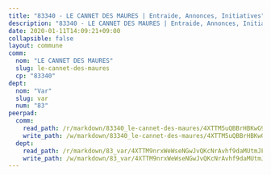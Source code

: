 ```yaml
---
title: "83340 - LE CANNET DES MAURES | Entraide, Annonces, Initiatives"
description: "83340 - LE CANNET DES MAURES | Entraide, Annonces, Initiatives"
date: 2020-01-11T14:09:21+09:00
collapsible: false
layout: commune
comm:
  nom: "LE CANNET DES MAURES"
  slug: le-cannet-des-maures
  cp: "83340"
dept:
  nom: "Var"
  slug: var
  num: "83"
peerpad:
  comm:
    read_path: /r/markdown/83340_le-cannet-des-maures/4XTTM5uQBBrHBKwG9joUxKMd1nAyEWJ92wwDNZrTZNNFt2y2K
    write_path: /w/markdown/83340_le-cannet-des-maures/4XTTM5uQBBrHBKwG9joUxKMd1nAyEWJ92wwDNZrTZNNFt2y2K-K3TgV7iz7YP93GBBqwRcQqC68ixr3BH4ZthfoEAKgWtZDey6keW8h3C8pc3CnWdLzG96Tnd1PiWww5kxDMtUQQWTfypyjjRLhWYNxiZFKi5JrwZUgiU4PhrWwW4JWdF82yatyYGs
  dept:
    read_path: /r/markdown/83_var/4XTTM9nrxWeWseNGwJvQKcNrAvhf9daMUtmJFyuTCRVRxiQhJ
    write_path: /w/markdown/83_var/4XTTM9nrxWeWseNGwJvQKcNrAvhf9daMUtmJFyuTCRVRxiQhJ-K3TgTkbV5EeE5ztheh8tn4MGBxq8r8BVQdiSVrn3rAQKUfBUzy1SpnL7kiXYD24VhE1ooCba4S1a12268DXaVL5Dh1W3oDQu8Yj58kjUk3PAVaf4GwZWkisJBFW5Z6TWnf5Ads7a
---
```


